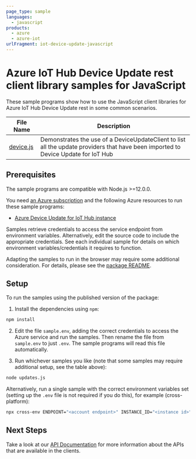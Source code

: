 ```yaml
---
page_type: sample
languages:
  - javascript
products:
  - azure
  - azure-iot
urlFragment: iot-device-update-javascript
---
```


# Azure IoT Hub Device Update rest client library samples for JavaScript

These sample programs show how to use the JavaScript client libraries for Azure IoT Hub Device Update rest in some common scenarios.

| **File Name**         | **Description**                                                                                                                    |
| --------------------- | ---------------------------------------------------------------------------------------------------------------------------------- |
| [device.js][devices] | Demonstrates the use of a DeviceUpdateClient to list all the update providers that have been imported to Device Update for IoT Hub |

## Prerequisites

The sample programs are compatible with Node.js >=12.0.0.

You need [an Azure subscription][freesub] and the following Azure resources to run these sample programs:

- [Azure Device Update for IoT Hub instance][createinstance_azuredeviceupdateforiothubinstance]

Samples retrieve credentials to access the service endpoint from environment variables. Alternatively, edit the source code to include the appropriate credentials. See each individual sample for details on which environment variables/credentials it requires to function.

Adapting the samples to run in the browser may require some additional consideration. For details, please see the [package README][package].

## Setup

To run the samples using the published version of the package:

1. Install the dependencies using `npm`:

```bash
npm install
```

2. Edit the file `sample.env`, adding the correct credentials to access the Azure service and run the samples. Then rename the file from `sample.env` to just `.env`. The sample programs will read this file automatically.

3. Run whichever samples you like (note that some samples may require additional setup, see the table above):

```bash
node updates.js
```

Alternatively, run a single sample with the correct environment variables set (setting up the `.env` file is not required if you do this), for example (cross-platform):

```bash
npx cross-env ENDPOINT="<account endpoint>" INSTANCE_ID="<instance id>" node device.js
```

## Next Steps

Take a look at our [API Documentation][apiref] for more information about the APIs that are available in the clients.

[devices]: https://github.com/Azure/azure-sdk-for-js/blob/main/sdk/deviceupdate/iot-device-update-rest/samples/v1/javascript/devices.js
[apiref]: https://docs.microsoft.com/javascript/api/@azure/iot-device-update
[freesub]: https://azure.microsoft.com/free/
[createinstance_azuredeviceupdateforiothubinstance]: https://docs.microsoft.com/azure/iot-hub-device-update/understand-device-update
[package]: https://github.com/Azure/azure-sdk-for-js/tree/main/sdk/deviceupdate/iot-device-update-rest/README.md
